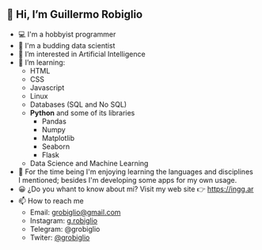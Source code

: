 👋 Hi, I’m **Guillermo Robiglio**
--
- 💻 I'm a hobbyist programmer
- 💾 I'm a budding data scientist
- 👀 I’m interested in Artificial Intelligence
- 🌱 I’m learning:
  - HTML
  - CSS
  - Javascript
  - Linux
  - Databases (SQL and No SQL)
  - **Python** and some of its libraries
    - Pandas
    - Numpy
    - Matplotlib
    - Seaborn
    - Flask
  - Data Science and Machine Learning
- 💞️ For the time being I'm enjoying learning the languages and disciplines I mentioned; besides I'm developing some apps for my own usage. 
- 😀 ¿Do you whant to know about mi? Visit my web site 👉 https://ingg.ar
- 📫 How to reach me
  - Email: grobiglio@gmail.com
  - Instagram: [g.robiglio](https://www.instagram.com/g.robiglio/)
  - Telegram: @grobiglio
  - Twiter: [@grobiglio](https://twitter.com/grobiglio)

<!---
grobiglio/grobiglio is a ✨ special ✨ repository because its `README.md` (this file) appears on your GitHub profile.
You can click the Preview link to take a look at your changes.
--->
